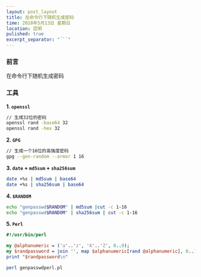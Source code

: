 ```yaml
---
layout: post_layout
title: 在命令行下随机生成密码
time: 2018年5月13日 星期日
location: 昆明
pulished: true
excerpt_separator: "```"
---
```


### 前言

在命令行下随机生成密码

### 工具

**1. `openssl`**

```sh
// 生成32位的密码
openssl rand -base64 32
openssl rand -hex 32
```
**2. `GPG`**

```sh
// 生成一个16位的高强度密码
gpg --gen-random --armor 1 16
```

**3. `date` + `md5sum` + `sha256sum`**

```sh
date +%s | md5sum | base64
date +%s | sha256sum | base64
```

**4. `$RANDOM`**

```sh
echo "genpasswd$RANDOM" | md5sum |cut -c 1-16
echo "genpasswd$RANDOM" | sha256sum | cut -c 1-16
```

**5. `Perl`**

```perl
#!/usr/bin/perl

my @alphanumeric = ('a'..'z', 'A'..'Z', 0..9);
my $randpassword = join '', map $alphanumeric[rand @alphanumeric], 0..16;
print "$randpassword\n"
```

```sh
perl genpasswdperl.pl
```